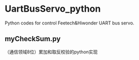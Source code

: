 # UartBusServo_python
Python codes for control Feetech&amp;Hiwonder UART bus servo.

## myCheckSum.py
（通信领域8位）累加和取反校验的python实现